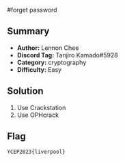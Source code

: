 #forget password

## Summary

- **Author:** Lennon Chee
- **Discord Tag:** Tanjiro Kamado#5928
- **Category:** cryptography
- **Difficulty:** Easy

## Solution

1. Use Crackstation
2. Use OPHcrack

## Flag

```
YCEP2023{liverpool}
```